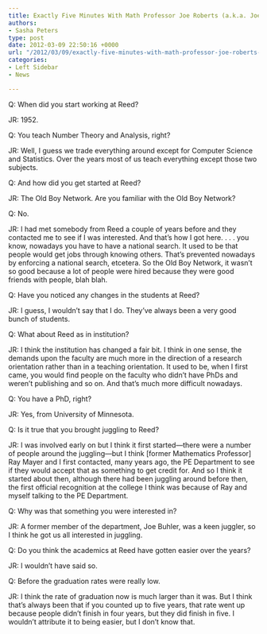 ```yaml
---
title: Exactly Five Minutes With Math Professor Joe Roberts (a.k.a. Joe Bob)
authors:
- Sasha Peters
type: post
date: 2012-03-09 22:50:16 +0000
url: "/2012/03/09/exactly-five-minutes-with-math-professor-joe-roberts-a-k-a-joe-bob/"
categories:
- Left Sidebar
- News

---
```

Q: When did you start working at Reed?

JR: 1952.

Q: You teach Number Theory and Analysis, right?

JR: Well, I guess we trade everything around except for Computer Science and Statistics. Over the years most of us teach everything except those two subjects.

Q: And how did you get started at Reed?

JR: The Old Boy Network. Are you familiar with the Old Boy Network?

Q: No.

JR: I had met somebody from Reed a couple of years before and they contacted me to see if I was interested. And that’s how I got here. . . . you know, nowadays you have to have a national search. It used to be that people would get jobs through knowing others. That’s prevented nowadays by enforcing a national search, etcetera. So the Old Boy Network, it wasn’t so good because a lot of people were hired because they were good friends with people, blah blah.

Q: Have you noticed any changes in the students at Reed?

JR: I guess, I wouldn’t say that I do. They’ve always been a very good bunch of students.

Q: What about Reed as in institution?

JR: I think the institution has changed a fair bit. I think in one sense, the demands upon the faculty are much more in the direction of a research orientation rather than in a teaching orientation. It used to be, when I first came, you would find people on the faculty who didn’t have PhDs and weren’t publishing and so on. And that’s much more difficult nowadays.

Q: You have a PhD, right?

JR: Yes, from University of Minnesota.

Q: Is it true that you brought juggling to Reed?

JR: I was involved early on but I think it first started—there were a number of people around the juggling—but I think [former Mathematics Professor] Ray Mayer and I first contacted, many years ago, the PE Department to see if they would accept that as something to get credit for. And so I think it started about then, although there had been juggling around before then, the first official recognition at the college I think was because of Ray and myself talking to the PE Department.

Q: Why was that something you were interested in?

JR: A former member of the department, Joe Buhler, was a keen juggler, so I think he got us all interested in juggling.

Q: Do you think the academics at Reed have gotten easier over the years?

JR: I wouldn’t have said so.

Q: Before the graduation rates were really low.

JR: I think the rate of graduation now is much larger than it was. But I think that’s always been that if you counted up to five years, that rate went up because people didn’t finish in four years, but they did finish in five. I wouldn’t attribute it to being easier, but I don’t know that.